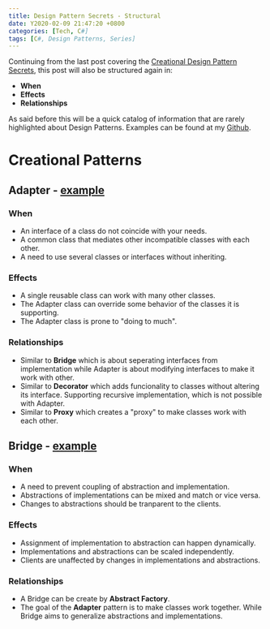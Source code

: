 ```yaml
---
title: Design Pattern Secrets - Structural
date: Y2020-02-09 21:47:20 +0800
categories: [Tech, C#]
tags: [C#, Design Patterns, Series]
---
```


Continuing from the last post covering the [Creational Design Pattern Secrets](https://ianescober.github.io/posts/design-patterns-secrets-creational/), this post will also be structured again in:
- __When__
- __Effects__
- __Relationships__

As said before this will be a quick catalog of information that are rarely highlighted about Design Patterns. Examples can be found at my [Github](http://github.com/ianescober/designpatterns).

# Creational Patterns
## Adapter - [example](https://github.com/IanEscober/DesignPatterns/tree/master/src/Adapter)
### When
- An interface of a class do not coincide with your needs.
- A common class that mediates other incompatible classes with each other.
- A need to use several classes or interfaces without inheriting.
### Effects
- A single reusable class can work with many other classes.
- The Adapter class can override some behavior of the classes it is supporting.
- The Adapter class is prone to "doing to much".

### Relationships
- Similar to __Bridge__ which is about seperating interfaces from implementation while Adapter is about modifying interfaces to make it work with other.
- Similar to __Decorator__ which adds funcionality to classes without altering its interface. Supporting recursive implementation, which is not possible with Adapter.
- Similar to __Proxy__ which creates a "proxy" to make classes work with each other.

## Bridge - [example](https://github.com/IanEscober/DesignPatterns/tree/master/src/Bridge)
### When
- A need to prevent coupling of abstraction and implementation.
- Abstractions of implementations can be mixed and match or vice versa.
- Changes to abstractions should be tranparent to the clients.
### Effects
- Assignment of implementation to abstraction can happen dynamically.
- Implementations and abstractions can be scaled independently.
- Clients are unaffected by changes in implementations and abstractions.
### Relationships
- A Bridge can be create by __Abstract Factory__.
- The goal of the __Adapter__ pattern is to make classes work together. While Bridge aims to generalize abstractions and implementations.